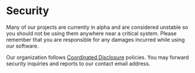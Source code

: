 # Security

Many of our projects are currently in alpha and are considered unstable so you should not be using them anywhere near a critical system. Please remember that you are responsible for any damages incurred while using our software.

Our organization follows [Coordinated Disclosure](https://docs.github.com/en/code-security/repository-security-advisories/about-coordinated-disclosure-of-security-vulnerabilities) policies. You may forward security inquiries and reports to our contact email address.
